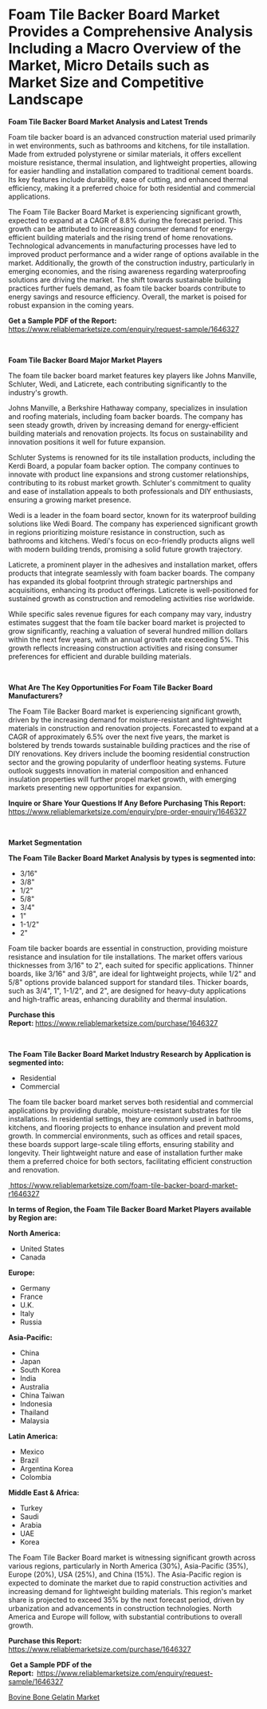 <p><h1>Foam Tile Backer Board Market Provides a Comprehensive Analysis Including a Macro Overview of the Market, Micro Details such as Market Size and Competitive Landscape</h1></p><p><strong>Foam Tile Backer Board Market Analysis and Latest Trends</strong></p>
<p><p>Foam tile backer board is an advanced construction material used primarily in wet environments, such as bathrooms and kitchens, for tile installation. Made from extruded polystyrene or similar materials, it offers excellent moisture resistance, thermal insulation, and lightweight properties, allowing for easier handling and installation compared to traditional cement boards. Its key features include durability, ease of cutting, and enhanced thermal efficiency, making it a preferred choice for both residential and commercial applications.</p><p>The Foam Tile Backer Board Market is experiencing significant growth, expected to expand at a CAGR of 8.8% during the forecast period. This growth can be attributed to increasing consumer demand for energy-efficient building materials and the rising trend of home renovations. Technological advancements in manufacturing processes have led to improved product performance and a wider range of options available in the market. Additionally, the growth of the construction industry, particularly in emerging economies, and the rising awareness regarding waterproofing solutions are driving the market. The shift towards sustainable building practices further fuels demand, as foam tile backer boards contribute to energy savings and resource efficiency. Overall, the market is poised for robust expansion in the coming years.</p></p>
<p><strong>Get a Sample PDF of the Report:&nbsp;</strong> <a href="https://www.reliablemarketsize.com/enquiry/request-sample/1646327?utm_campaign=1766&utm_medium=2&utm_source=Github&utm_content=ia&utm_term=31012025&utm_id=foam-tile-backer-board">https://www.reliablemarketsize.com/enquiry/request-sample/1646327</a></p>
<p>&nbsp;</p>
<p><strong>Foam Tile Backer Board Major Market Players</strong></p>
<p><p>The foam tile backer board market features key players like Johns Manville, Schluter, Wedi, and Laticrete, each contributing significantly to the industry's growth.</p><p>Johns Manville, a Berkshire Hathaway company, specializes in insulation and roofing materials, including foam backer boards. The company has seen steady growth, driven by increasing demand for energy-efficient building materials and renovation projects. Its focus on sustainability and innovation positions it well for future expansion.</p><p>Schluter Systems is renowned for its tile installation products, including the Kerdi Board, a popular foam backer option. The company continues to innovate with product line expansions and strong customer relationships, contributing to its robust market growth. Schluter's commitment to quality and ease of installation appeals to both professionals and DIY enthusiasts, ensuring a growing market presence.</p><p>Wedi is a leader in the foam board sector, known for its waterproof building solutions like Wedi Board. The company has experienced significant growth in regions prioritizing moisture resistance in construction, such as bathrooms and kitchens. Wedi's focus on eco-friendly products aligns well with modern building trends, promising a solid future growth trajectory.</p><p>Laticrete, a prominent player in the adhesives and installation market, offers products that integrate seamlessly with foam backer boards. The company has expanded its global footprint through strategic partnerships and acquisitions, enhancing its product offerings. Laticrete is well-positioned for sustained growth as construction and remodeling activities rise worldwide.</p><p>While specific sales revenue figures for each company may vary, industry estimates suggest that the foam tile backer board market is projected to grow significantly, reaching a valuation of several hundred million dollars within the next few years, with an annual growth rate exceeding 5%. This growth reflects increasing construction activities and rising consumer preferences for efficient and durable building materials.</p></p>
<p>&nbsp;</p>
<p><strong>What Are The Key Opportunities For Foam Tile Backer Board Manufacturers?</strong></p>
<p><p>The Foam Tile Backer Board market is experiencing significant growth, driven by the increasing demand for moisture-resistant and lightweight materials in construction and renovation projects. Forecasted to expand at a CAGR of approximately 6.5% over the next five years, the market is bolstered by trends towards sustainable building practices and the rise of DIY renovations. Key drivers include the booming residential construction sector and the growing popularity of underfloor heating systems. Future outlook suggests innovation in material composition and enhanced insulation properties will further propel market growth, with emerging markets presenting new opportunities for expansion.</p></p>
<p><strong>Inquire or Share Your Questions If Any Before Purchasing This Report:</strong> <a href="https://www.reliablemarketsize.com/enquiry/pre-order-enquiry/1646327?utm_campaign=1766&utm_medium=2&utm_source=Github&utm_content=ia&utm_term=31012025&utm_id=foam-tile-backer-board">https://www.reliablemarketsize.com/enquiry/pre-order-enquiry/1646327</a></p>
<p>&nbsp;</p>
<p><strong>Market Segmentation</strong></p>
<p><strong>The Foam Tile Backer Board Market Analysis by types is segmented into:</strong></p>
<p><ul><li>3/16"</li><li>3/8"</li><li>1/2"</li><li>5/8"</li><li>3/4"</li><li>1"</li><li>1-1/2"</li><li>2"</li></ul></p>
<p><p>Foam tile backer boards are essential in construction, providing moisture resistance and insulation for tile installations. The market offers various thicknesses from 3/16" to 2", each suited for specific applications. Thinner boards, like 3/16" and 3/8", are ideal for lightweight projects, while 1/2" and 5/8" options provide balanced support for standard tiles. Thicker boards, such as 3/4", 1", 1-1/2", and 2", are designed for heavy-duty applications and high-traffic areas, enhancing durability and thermal insulation.</p></p>
<p><strong>Purchase this Report:&nbsp;</strong><a href="https://www.reliablemarketsize.com/purchase/1646327?utm_campaign=1766&utm_medium=2&utm_source=Github&utm_content=ia&utm_term=31012025&utm_id=foam-tile-backer-board">https://www.reliablemarketsize.com/purchase/1646327</a></p>
<p>&nbsp;</p>
<p><strong>The Foam Tile Backer Board Market Industry Research by Application is segmented into:</strong></p>
<p><ul><li>Residential</li><li>Commercial</li></ul></p>
<p><p>The foam tile backer board market serves both residential and commercial applications by providing durable, moisture-resistant substrates for tile installations. In residential settings, they are commonly used in bathrooms, kitchens, and flooring projects to enhance insulation and prevent mold growth. In commercial environments, such as offices and retail spaces, these boards support large-scale tiling efforts, ensuring stability and longevity. Their lightweight nature and ease of installation further make them a preferred choice for both sectors, facilitating efficient construction and renovation.</p></p>
<p><a href="https://www.reliablemarketsize.com/foam-tile-backer-board-market-r1646327?utm_campaign=1766&utm_medium=2&utm_source=Github&utm_content=ia&utm_term=31012025&utm_id=foam-tile-backer-board">&nbsp;https://www.reliablemarketsize.com/foam-tile-backer-board-market-r1646327</a></p>
<p><strong>In terms of Region, the Foam Tile Backer Board Market Players available by Region are:</strong></p>
<p>
    <p> <strong> North America: </strong>
        <ul>
            <li>United States</li>
            <li>Canada</li>
        </ul>
        </p> 
    <p> <strong> Europe: </strong>
        <ul>
            <li>Germany</li>
            <li>France</li>
            <li>U.K.</li>
            <li>Italy</li>
            <li>Russia</li>
        </ul>
        </p> 
    <p> <strong> Asia-Pacific: </strong>
        <ul>
            <li>China</li>
            <li>Japan</li>
            <li>South Korea</li>
            <li>India</li>
            <li>Australia</li>
            <li>China Taiwan</li>
            <li>Indonesia</li>
            <li>Thailand</li>
            <li>Malaysia</li>
        </ul>
        </p> 
    <p> <strong> Latin America: </strong>
        <ul>
            <li>Mexico</li>
            <li>Brazil</li>
            <li>Argentina Korea</li>
            <li>Colombia</li>
        </ul>
        </p> 
    <p> <strong> Middle East & Africa: </strong>
        <ul>
            <li>Turkey</li>
            <li>Saudi</li>
            <li>Arabia</li>
            <li>UAE</li>
            <li>Korea</li>
        </ul>
    </p>
    </p>
<p><p>The Foam Tile Backer Board market is witnessing significant growth across various regions, particularly in North America (30%), Asia-Pacific (35%), Europe (20%), USA (25%), and China (15%). The Asia-Pacific region is expected to dominate the market due to rapid construction activities and increasing demand for lightweight building materials. This region's market share is projected to exceed 35% by the next forecast period, driven by urbanization and advancements in construction technologies. North America and Europe will follow, with substantial contributions to overall growth.</p></p>
<p><strong>Purchase this Report: </strong><a href="https://www.reliablemarketsize.com/purchase/1646327?utm_campaign=1766&utm_medium=2&utm_source=Github&utm_content=ia&utm_term=31012025&utm_id=foam-tile-backer-board">https://www.reliablemarketsize.com/purchase/1646327</a></p>
<p>&nbsp;<strong>Get a Sample PDF of the Report:&nbsp;&nbsp;</strong><a href="https://www.reliablemarketsize.com/enquiry/request-sample/1646327?utm_campaign=1766&utm_medium=2&utm_source=Github&utm_content=ia&utm_term=31012025&utm_id=foam-tile-backer-board">https://www.reliablemarketsize.com/enquiry/request-sample/1646327</a></p>
<p><strong></strong></p>
<p><p><a href="https://github.com/XavierTyler76/Market-Research-Report-List-1/blob/main/bovine-bone-gelatin-market.md?utm_campaign=1766&utm_medium=2&utm_source=Github&utm_content=ia&utm_term=31012025&utm_id=foam-tile-backer-board">Bovine Bone Gelatin Market</a></p></p>